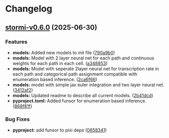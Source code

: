 # Changelog

## [stormi-v0.6.0](https://github.com/pinellolab/stormi/compare/stormi-v0.5.0...stormi-v0.6.0) (2025-06-30)

### Features

* **models:** Added new models to init file ([790a9b0](https://github.com/pinellolab/stormi/commit/790a9b0b74d0a7fc9655d7087f5fa22536c99e5b))
* **models:** Model with 2 layer neural net for each path and continuous weights for each path in each cell. ([a348853](https://github.com/pinellolab/stormi/commit/a348853a3580323255f2657a1c4623ee602d3a54))
* **models:** Model with seperate 2layer neural net for transcription rate in each path and categorical path assignment compatible with enumeration based inference. ([2ca6f66](https://github.com/pinellolab/stormi/commit/2ca6f66824b80eea64d0d9c8cd59c20b76db1c0d))
* **models:** model with simple jax euler integration and two layer neural net. ([3412af2](https://github.com/pinellolab/stormi/commit/3412af27bd12f79232592f8229bde821c9a8c29a))
* **models:** Updated readme to describe all current models. ([2b41dcd](https://github.com/pinellolab/stormi/commit/2b41dcdfd145f381b879265f6ac46f9f3b21b29a))
* **pyproject.toml:** Added funsor for enumeration based inference. ([868f81f](https://github.com/pinellolab/stormi/commit/868f81fb4c006dbdb1c809e6e063a975edde0549))

### Bug Fixes

* **pyproject:** add funsor to pixi deps ([0658341](https://github.com/pinellolab/stormi/commit/0658341f0d7dfc84b006b9bb39e43d92215f149e))
